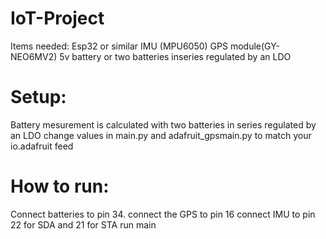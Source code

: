 # IoT-Project
Items needed:
Esp32 or similar 
IMU (MPU6050)
GPS module(GY-NEO6MV2)
5v battery or two batteries inseries regulated by an LDO 

# Setup:
Battery mesurement is calculated with two batteries in series regulated by an LDO
change values in main.py and adafruit_gpsmain.py to match your io.adafruit feed

# How to run:
Connect batteries to pin 34.
connect the GPS to pin 16
connect IMU to pin 22 for SDA and 21 for STA
run main 

